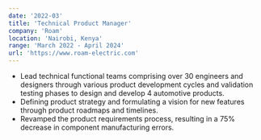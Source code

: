 ```yaml
---
date: '2022-03'
title: 'Technical Product Manager'
company: 'Roam'
location: 'Nairobi, Kenya'
range: 'March 2022 - April 2024'
url: 'https://www.roam-electric.com'
---
```


- Lead technical functional teams comprising over 30 engineers and designers through various product development cycles and validation testing phases to design and develop 4 automotive products.
- Defining product strategy and formulating a vision for new features through product roadmaps and timelines.
- Revamped the product requirements process, resulting in a 75% decrease in component manufacturing errors.
